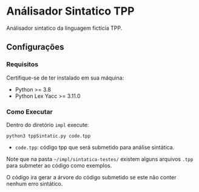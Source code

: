 # Análisador Sintatico TPP

Análisador sintatico da linguagem fictícia TPP.

## Configurações

### Requisitos
Certifique-se de ter instalado em sua máquina:

* Python >= 3.8 
* Python Lex Yacc >= 3.11.0

### Como Executar

Dentro do diretório ```impl``` execute:

```
python3 tppSintatic.py code.tpp
```

* ```code.tpp```: código tpp que será submetido para análise sintática.

Note que na pasta ```~/impl/sintatica-testes/``` existem alguns arquivos ```.tpp``` para submeter ao código como exemplos.

O código ira gerar a árvore do código submetido se este não conter nenhum erro sintático.
